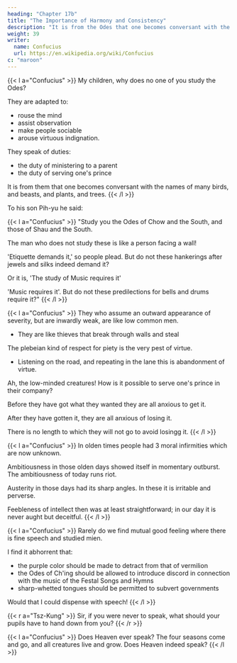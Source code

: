 ```yaml
---
heading: "Chapter 17b"
title: "The Importance of Harmony and Consistency"
description: "It is from the Odes that one becomes conversant with the names of many birds, and beasts, and plants, and trees."
weight: 39
writer:
  name: Confucius
  url: https://en.wikipedia.org/wiki/Confucius
c: "maroon"
---
```



{{< l a="Confucius" >}}
My children, why does no one of you study the Odes?

They are adapted to:
- rouse the mind
- assist observation
- make people sociable
- arouse virtuous indignation. 

They speak of duties:
- the duty of ministering to a parent
- the duty of serving one's prince

It is from them that one becomes conversant with the names of many birds, and beasts, and plants, and trees.
{{< /l >}}


To his son Pih-yu he said:

{{< l a="Confucius" >}}
"Study you the Odes of Chow and the South, and those of Shau and the South. 

The man who does not study these is like a person facing a wall!

'Etiquette demands it,' so people plead. But do not these hankerings after jewels and silks indeed demand it? 

Or it is, 'The study of Music requires it'

'Music requires it'. But do not these predilections for bells and drums require it?" 
{{< /l >}}


{{< l a="Confucius" >}}
They who assume an outward appearance of severity, but are inwardly weak, are like low common men. 
- They are like thieves that break through walls and steal 

The plebeian kind of respect for piety is the very pest of virtue.
- Listening on the road, and repeating in the lane this is abandonment of virtue.

Ah, the low-minded creatures! How is it possible to serve one's prince in their company?

Before they have got what they wanted they are all anxious to get it.

After they have gotten it, they are all anxious of losing it. 

<!-- and while they are thus full of concern lest they should lose it,  -->

There is no length to which they will not go to avoid losingg it.
{{< /l >}}


{{< l a="Confucius" >}}
In olden times people had 3 moral infirmities which are now unknown.

Ambitiousness in those olden days showed itself in momentary outburst. The ambitiousness of today runs riot. 

Austerity in those days had its sharp angles. In these it is irritable and perverse.

Feebleness of intellect then was at least straightforward; in our day it is never aught but deceitful.
{{< /l >}}



{{< l a="Confucius" >}}
Rarely do we find mutual good feeling where there is fine speech and studied mien.

I find it abhorrent that:
- the purple color should be made to detract from that of vermilion
- the Odes of Ch'ing should be allowed to introduce discord in connection with the music of the Festal Songs and Hymns 
- sharp-whetted tongues should be permitted to subvert governments

Would that I could dispense with speech!
{{< /l >}}


{{< r a="Tsz-Kung" >}}
Sir, if you were never to speak, what should your pupils have to hand down from you?
{{< /r >}}


{{< l a="Confucius" >}}
Does Heaven ever speak? The four seasons come and go, and all creatures live and grow. Does Heaven indeed speak?
{{< /l >}}
